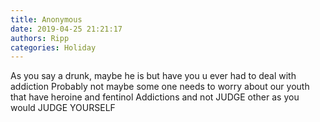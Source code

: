 ```yaml
---
title: Anonymous
date: 2019-04-25 21:21:17
authors: Ripp
categories: Holiday
---
```


 As you say a drunk, maybe he is but have you u ever had to deal with addiction 
Probably not maybe some one needs to worry about our youth that have heroine and fentinol
Addictions and not JUDGE other as you would JUDGE YOURSELF
